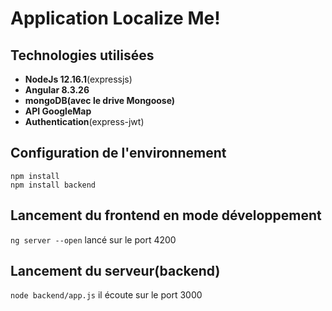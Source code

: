 # Application Localize Me!

## Technologies utilisées
- **NodeJs 12.16.1**(expressjs)
- **Angular 8.3.26**
- **mongoDB(avec le drive Mongoose)**
- **API GoogleMap**
- **Authentication**(express-jwt)

## Configuration de l'environnement

```cd fontend̀
npm install
npm install backend
```

## Lancement du frontend en mode développement

`ng server --open` lancé sur le port 4200

## Lancement du serveur(backend)
`node backend/app.js` il écoute sur le port 3000


